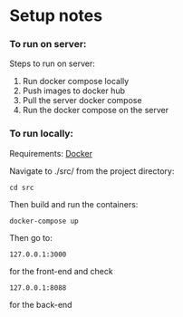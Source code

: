 # Setup notes

### To run on server:
Steps to run on server:
1. Run docker compose locally
2. Push images to docker hub
3. Pull the server docker compose
4. Run the docker compose on the server

### To run locally:
Requirements: [Docker](https://www.docker.com/products/docker-desktop)

Navigate to ./src/ from the project directory:
```
cd src
```
Then build and run the containers:
```
docker-compose up
```

Then go to:
```
127.0.0.1:3000
```
for the front-end
and check
```
127.0.0.1:8088
```
for the back-end